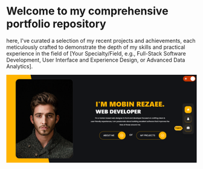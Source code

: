 <h1 class="text-2xl">Welcome to my comprehensive portfolio repository</h1> 

here, I've curated a selection of my recent projects and achievements, each meticulously crafted to demonstrate the depth of my skills and practical experience in the field of [Your Specialty/Field, e.g., Full-Stack Software Development, User Interface and Experience Design, or Advanced Data Analytics].

  ![home-image](readme-images/home.png)

